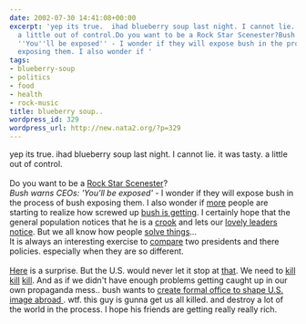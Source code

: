 ```yaml
---
date: 2002-07-30 14:41:08+00:00
excerpt: 'yep its true.  ihad blueberry soup last night. I cannot lie. it was tasty.
  a little out of control.Do you want to be a Rock Star Scenester?Bush warns CEOs:
  ''You''ll be exposed'' - I wonder if they will expose bush in the process of bush
  exposing them. I also wonder if '
tags:
- blueberry-soup
- politics
- food
- health
- rock-music
title: blueberry soup..
wordpress_id: 329
wordpress_url: http://new.nata2.org/?p=329
---
```


yep its true.  ihad blueberry soup last night. I cannot lie. it was tasty. a little out of control.<br/><br/>Do you want to be a <a href="http://ironkungfu.com/wiki/index.php/RockStarScenester">Rock Star Scenester</a>?<br/><i>Bush warns CEOs: 'You'll be exposed'</i> - I wonder if they will expose bush in the process of bush exposing them. I also wonder if <a href="http://rense.com/general27/becom.htm">more</a> people are starting to realize how screwed up <a href="http://rense.com/general27/goodbye.htm">bush is getting</a>. I certainly hope that the general population notices that he is a <a href="http://www.newyorkmag.com/page.cfm?page_id=6228">crook</a> and lets our <a href="http://www.timesonline.co.uk/article/0,,3-368297,00.html">lovely leaders</a> <a href="http://www.aclu.org">notice</a>. But we all know how people <a href="http://www.cnn.com/2002/US/07/29/afterlife.argument.reut/index.html">solve things</a>...<br/>It is always an interesting exercise to <a href="http://www.nydailynews.com/news/wn_report/story/7002p-6517c.html">compare</a> two presidents and there policies. especially when they are so different. <br/><br/><a href="http://www.timesonline.co.uk/article/0,,3-368297,00.html">Here</a> is a surprise. But the U.S. would never let it stop at <a href="http://www.washingtonpost.com/wp-dyn/articles/A20262-2002Jul30.html">that</a>. We need to <a href="http://www.upi.com/view.cfm?StoryID=20020730-051149-1275r">kill</a> <a href="http://www.worldtribune.com/worldtribune/breaking_4.html">kill</a> <a href="http://www.foxnews.com/story/0,2933,59055,00.html">kill</a>. And as if we didn't have enough problems getting caught up in our own propaganda mess.. bush wants to <a href="http://www.washingtonpost.com/wp-dyn/articles/A18822-2002Jul29.html">create formal office to shape U.S. image abroad 
</a>. wtf. this guy is gunna get us all killed. and destroy a lot of the world in the process. I hope his friends are getting really really rich.